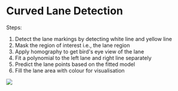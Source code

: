 # Curved Lane Detection

Steps:
1. Detect the lane markings by detecting white line and yellow line
2. Mask the region of interest i.e., the lane region
3. Apply homography to get bird's eye view of the lane
4. Fit a polynomial to the left lane and right line separately
5. Predict the lane points based on the fitted model
6. Fill the lane area with colour for visualisation

![](https://github.com/Ank-G/Curved-Lane-Detection/blob/main/output/curved_lane_detection.gif)

    

